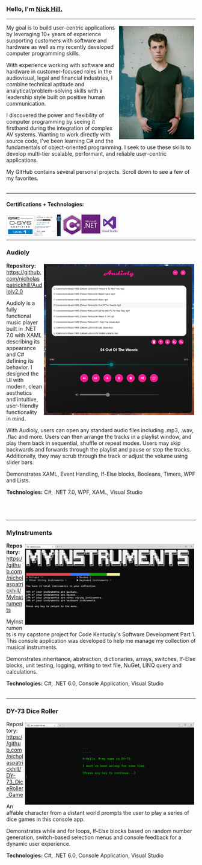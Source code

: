 ### Hello, I'm [Nick Hill.](https://www.linkedin.com/in/nicholas-hill-23788448/)
***********************
<img src="https://github.com/nicholaspatrickhill/nicholaspatrickhill/blob/master/Images/Nick.jpg" alt="html" title="Nick" img align="right" style="vertical-align:top; margin:4px" width="200"/>

My goal is to build user-centric applications by leveraging 10+ years of experience supporting customers with software and hardware as well as my recently developed computer programming skills.

With experience working with software and hardware in customer-focused roles in the audiovisual, legal and financial industries, I combine technical aptitude and analytical/problem-solving skills with a leadership style built on positive human communication.

I discovered the power and flexibility of computer programming by seeing it firsthand during the integration of complex AV systems. Wanting to work directly with source code, I've been learning C# and the fundamentals of object-oriented programming. I seek to use these skills to develop multi-tier scalable, performant, and reliable user-centric applications.

My GitHub contains several personal projects. Scroll down to see a few of my favorites.
<br />
<br />
***********************
#### Certifications + Technologies:
<img src="https://github.com/nicholaspatrickhill/nicholaspatrickhill/blob/master/Images/Q-SYS%20Training-badges_Level1-large.png" alt ="html" title="Qsys Level One" img align="left" width="75" />

<img src="https://github.com/nicholaspatrickhill/nicholaspatrickhill/blob/master/Images/NickHillCKCert.jpg" alt="html" title="<code> KENTUCKY Software Development 1" img align="left" width="75" />

<img src="https://github.com/nicholaspatrickhill/nicholaspatrickhill/blob/master/Images/C%23.jpg" alt="html" title="C#" img align="left" width="50" />

<img src="https://github.com/nicholaspatrickhill/nicholaspatrickhill/blob/master/Images/dotnet.png" alt="html" title=".NET" img align="left" width="50" />

<img src="https://github.com/nicholaspatrickhill/nicholaspatrickhill/blob/master/Images/Visual%20Studio.png" alt="html" title="Visual Studio"  width="50" />

***********************

### Audioly
<img src="https://github.com/nicholaspatrickhill/nicholaspatrickhill/blob/master/Images/Audioly.png" alt="html" title="Audioly" img align="right" style="vertical-align:top; margin:4px" width="400"/>

**Repository:** https://github.com/nicholaspatrickhill/Audioly2.0

Audioly is a fully functional music player built in .NET 7.0 with XAML describing its appearance and C# defining its behavior. I designed the UI with modern, clean aesthetics and intuitive, user-friendly functionality in mind.

With Audioly, users can open any standard audio files including .mp3, .wav, .flac and more. Users can then arrange the tracks in a playlist window, and play them back in sequential, shuffle or repeat modes. Users may skip backwards and forwards through the playlist and pause or stop the tracks. Additionally, they may scrub through the track or adjust the volume using slider bars.

Demonstrates XAML, Event Handling, If-Else blocks, Booleans, Timers, WPF and Lists.

**Technologies:** C#, .NET 7.0, WPF, XAML, Visual Studio
<br />
<br />
<br />
<br />
***********************
### MyInstruments
<img src="https://github.com/nicholaspatrickhill/nicholaspatrickhill/blob/master/Images/MyInstruments.png" alt="html" title="MyInstruments" img align="right" style="vertical-align:top; margin:4px" width="450"/>

**Repository:** https://github.com/nicholaspatrickhill/MyInstruments

MyInstruments is my capstone project for Code Kentucky's Software Development Part 1. This console application was developed to help me manage my collection of musical instruments. 

Demonstrates inheritance, abstraction, dictionaries, arrays, switches, If-Else blocks, unit testing, logging, writing to text file, NuGet, LINQ query and calculations.

**Technologies:** C#, .NET 6.0, Console Application, Visual Studio
<br />
<br />
***********************
### DY-73 Dice Roller
<img src="https://github.com/nicholaspatrickhill/nicholaspatrickhill/blob/master/Images/DY-73.png" alt="html" title="DY-73" img align="right" style="vertical-align:top; margin:4px" width="450"/>

Repository: https://github.com/nicholaspatrickhill/DY-73_DiceRoller_Game

An affable character from a distant world prompts the user to play a series of dice games in this console app. 

Demonstrates while and for loops, If-Else blocks based on random number generation, switch-based selection menus and console feedback for a dynamic user experience.

**Technologies:** C#, .NET 6.0, Console Application, Visual Studio

